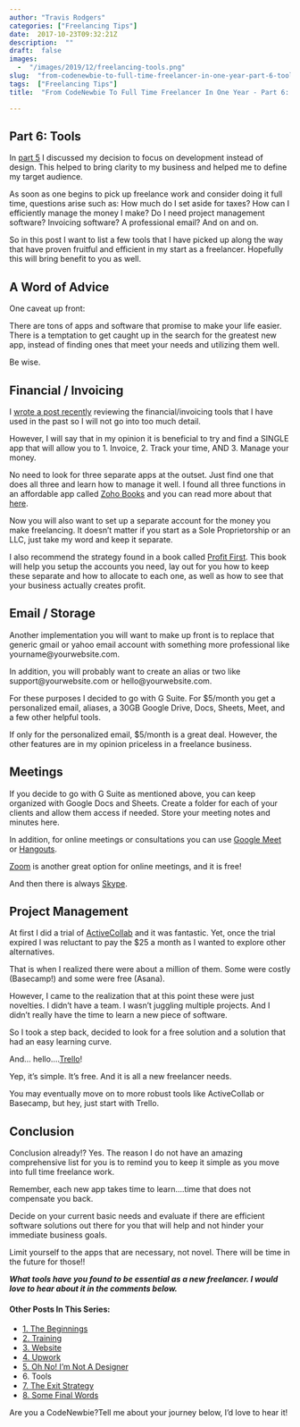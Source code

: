 ```yaml
---
author: "Travis Rodgers"
categories: ["Freelancing Tips"]
date:  2017-10-23T09:32:21Z
description:  ""
draft:  false
images: 
  -  "/images/2019/12/freelancing-tools.png"
slug:  "from-codenewbie-to-full-time-freelancer-in-one-year-part-6-tools"
tags:  ["Freelancing Tips"]
title:  "From CodeNewbie To Full Time Freelancer In One Year - Part 6: Tools"

---
```



<h2>Part 6: Tools</h2>
<p>In <a href="/from-codenewbie-to-full-time-freelancer-in-one-year-part-5-not-a-designer">part 5</a> I discussed my decision to focus on development instead of design. This helped to bring clarity to my business and helped me to define my target audience. </p>
<p>As soon as one begins to pick up freelance work and consider doing it full time, questions arise such as: How much do I set aside for taxes? How can I efficiently manage the money I make? Do I need project management software? Invoicing software? A professional email? And on and on. </p>
<p>So in this post I want to list a few tools that I have picked up along the way that have proven fruitful and efficient in my start as a freelancer. Hopefully this will bring benefit to you as well.</p>
<h2>A Word of Advice</h2>
<p>One caveat up front: </p>
<p>There are tons of apps and software that promise to make your life easier. There is a temptation to get caught up in the search for the greatest new app, instead of finding ones that meet your needs and utilizing them well. </p>
<p>Be wise.</p>
<h2>Financial / Invoicing</h2>
<p>I <a href="/the-best-invoicing-and-accounting-software-for-freelance-web-designers">wrote a post recently</a> reviewing the financial/invoicing tools that I have used in the past so I will not go into too much detail. </p>
<p>However, I will say that in my opinion it is beneficial to try and find a SINGLE app that will allow you to 1. Invoice, 2. Track your time, AND 3. Manage your money. </p>
<p>No need to look for three separate apps at the outset. Just find one that does all three and learn how to manage it well. I found all three functions in an affordable app called <a href="https://www.zoho.com/us/books/" target="_blank" rel="noopener">Zoho Books</a> and you can read more about that <a href="/the-best-invoicing-and-accounting-software-for-freelance-web-designers">here</a>. </p>
<p>Now you will also want to set up a separate account for the money you make freelancing. It doesn&#8217;t matter if you start as a Sole Proprietorship or an LLC, just take my word and keep it separate. </p>
<p>I also recommend the strategy found in a book called <a href="http://amzn.to/2zuQE5x" target="_blank" rel="noopener">Profit First</a>. This book will help you setup the accounts you need, lay out for you how to keep these separate and how to allocate to each one, as well as how to see that your business actually creates profit. </p>
<h2>Email / Storage</h2>
<p>Another implementation you will want to make up front is to replace that generic gmail or yahoo email account with something more professional like yourname@yourwebsite.com. </p>
<p>In addition, you will probably want to create an alias or two like support@yourwebsite.com or hello@yourwebsite.com. </p>
<p>For these purposes I decided to go with G Suite. For $5/month you get a personalized email, aliases, a 30GB Google Drive, Docs, Sheets, Meet, and a few other helpful tools. </p>
<p>If only for the personalized email, $5/month is a great deal. However, the other features are in my opinion priceless in a freelance business. </p>
<h2>Meetings</h2>
<p>If you decide to go with G Suite as mentioned above, you can keep organized with Google Docs and Sheets. Create a folder for each of your clients and allow them access if needed. Store your meeting notes and minutes here.</p>
<p>In addition, for online meetings or consultations you can use <a href="https://meet.google.com/" target="_blank" rel="noopener">Google Meet</a> or <a href="https://hangouts.google.com/" target="_blank" rel="noopener">Hangouts</a>. </p>
<p><a href="https://zoom.us/" target="_blank" rel="noopener">Zoom</a> is another great option for online meetings, and it is free!</p>
<p>And then there is always <a href="https://www.skype.com" target="_blank" rel="noopener">Skype</a>.</p>
<h2>Project Management</h2>
<p>At first I did a trial of <a href="https://activecollab.com/" target="_blank" rel="noopener">ActiveCollab</a> and it was fantastic. Yet, once the trial expired I was reluctant to pay the $25 a month as I wanted to explore other alternatives. </p>
<p>That is when I realized there were about a million of them. Some were costly (Basecamp!) and some were free (Asana). </p>
<p>However, I came to the realization that at this point these were just novelties. I didn&#8217;t have a team. I wasn&#8217;t juggling multiple projects. And I didn&#8217;t really have the time to learn a new piece of software. </p>
<p>So I took a step back, decided to look for a free solution and a solution that had an easy learning curve.</p>
<p>And&#8230; hello&#8230;.<a href="https://trello.com/" target="_blank" rel="noopener">Trello</a>!</p>
<p>Yep, it&#8217;s simple. It&#8217;s free. And it is all a new freelancer needs. </p>
<p>You may eventually move on to more robust tools like ActiveCollab or Basecamp, but hey, just start with Trello. </p>
<h2>Conclusion</h2>
<p>Conclusion already!? Yes. The reason I do not have an amazing comprehensive list for you is to remind you to keep it simple as you move into full time freelance work. </p>
<p>Remember, each new app takes time to learn&#8230;.time that does not compensate you back. </p>
<p>Decide on your current basic needs and evaluate if there are efficient software solutions out there for you that will help and not hinder your immediate business goals. </p>
<p>Limit yourself to the apps that are necessary, not novel. There will be time in the future for those!!</p>
<p><em><strong>What tools have you found to be essential as a new freelancer. I would love to hear about it in the comments below.  </strong></em></p>
<h4>Other Posts In This Series:</h4>
<ul>
<li >
					<a href="/from-codenewbie-to-full-time-freelancer-part-1-the-beginnings">					1. The Beginnings<br />
					</a>				</li>
<li >
					<a href="/from-codenewbie-to-full-time-freelancer-in-one-year-part-2-training">					2. Training<br />
					</a>				</li>
<li >
					<a href="/from-codenewbie-to-full-time-freelancer-in-one-year-part-3-website">					3. Website<br />
					</a>				</li>
<li >
					<a href="/from-codenewbie-to-full-time-freelancer-in-one-year-part-4-upwork">					4. Upwork<br />
					</a>				</li>
<li >
					<a href="/from-codenewbie-to-full-time-freelancer-in-one-year-part-5-not-a-designer">					5. Oh No! I&#8217;m Not A Designer<br />
					</a>				</li>
<li >
										6. Tools
									</li>
<li >
					<a href="/from-codenewbie-to-full-time-freelancer-in-one-year-part-7-the-exit-strategy">					7. The Exit Strategy<br />
					</a>				</li>
<li >
					<a href="/from-codenewbie-to-full-time-freelancer-in-one-year-part-8-some-final-words">					8. Some Final Words<br />
					</a>				</li>
</ul>
<p>			Are you a CodeNewbie?Tell me about your journey below, I&#8217;d love to hear it!		</p>



